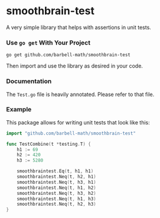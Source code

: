 # smoothbrain-test
A very simple library that helps with assertions in unit tests.

### Use `go get` With Your Project

```
go get github.com/barbell-math/smoothbrain-test
```

Then import and use the library as desired in your code.

### Documentation

The `Test.go` file is heavily annotated. Please refer to that file.

### Example

This package allows for writing unit tests that look like this:

```go
import "github.com/barbell-math/smoothbrain-test"

func TestCombine(t *testing.T) {
	h1 := 69
	h2 := 420
	h3 := 5280

	smoothbraintest.Eq(t, h1, h1)
	smoothbraintest.Neq(t, h2, h1)
	smoothbraintest.Neq(t, h3, h1)
	smoothbraintest.Neq(t, h1, h2)
	smoothbraintest.Neq(t, h3, h2)
	smoothbraintest.Neq(t, h1, h3)
	smoothbraintest.Neq(t, h2, h3)
}
```
